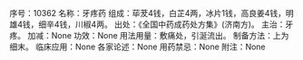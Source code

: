 序号：10362
名称：牙疼药
组成：荜茇4钱，白芷4两，冰片1钱，高良姜4钱，明雄4钱，细辛4钱，川椒4两。
出处：《全国中药成药处方集》(济南方)。
主治：牙疼。
加减：None
功效：None
用法用量：敷痛处，引涎流出。
制备方法：上为细末。
临床应用：None
各家论述：None
用药禁忌：None
附注：None
